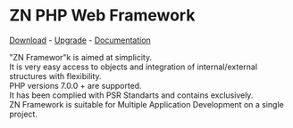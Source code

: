 # ZN PHP Web Framework
[Download](https://www.znframework.com/framework/download) - 
[Upgrade](https://www.znframework.com/framework/upgrade) - 
[Documentation](http:s//www.znframework.com/documentation)

<p>
"ZN Framewor"k is aimed at simplicity.<br />
It is very easy access to objects and integration of internal/external structures with flexibility.<br />
PHP versions 7.0.0 + are supported.<br />
It has been complied with PSR Standarts and contains exclusively.<br />
ZN Framework is suitable for Multiple Application Development on a single project.
</p>
